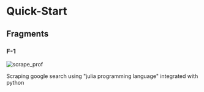 # Quick-Start

## Fragments

### F-1

![scrape_prof](https://user-images.githubusercontent.com/91089468/139387370-8611f633-67ce-408e-b797-58e5bd3d5dcd.png)

Scraping google search using "julia programming language" integrated with python

